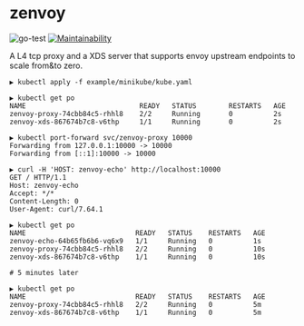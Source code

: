 # zenvoy

![go-test](https://github.com/rueian/zenvoy/workflows/go-test/badge.svg)
[![Maintainability](https://api.codeclimate.com/v1/badges/9706ade6af266b20323c/maintainability)](https://codeclimate.com/github/rueian/zenvoy/maintainability)

A L4 tcp proxy and a XDS server that supports envoy upstream endpoints to scale from&to zero.   

```
▶ kubectl apply -f example/minikube/kube.yaml

▶ kubectl get po
NAME                            READY   STATUS        RESTARTS   AGE
zenvoy-proxy-74cbb84c5-rhhl8    2/2     Running       0          2s
zenvoy-xds-867674b7c8-v6thp     1/1     Running       0          2s

▶ kubectl port-forward svc/zenvoy-proxy 10000
Forwarding from 127.0.0.1:10000 -> 10000
Forwarding from [::1]:10000 -> 10000

▶ curl -H 'HOST: zenvoy-echo' http://localhost:10000
GET / HTTP/1.1
Host: zenvoy-echo
Accept: */*
Content-Length: 0
User-Agent: curl/7.64.1

▶ kubectl get po
NAME                           READY   STATUS    RESTARTS   AGE
zenvoy-echo-64b65fb6b6-vq6x9   1/1     Running   0          1s
zenvoy-proxy-74cbb84c5-rhhl8   2/2     Running   0          10s
zenvoy-xds-867674b7c8-v6thp    1/1     Running   0          10s

# 5 minutes later

▶ kubectl get po
NAME                           READY   STATUS    RESTARTS   AGE
zenvoy-proxy-74cbb84c5-rhhl8   2/2     Running   0          5m
zenvoy-xds-867674b7c8-v6thp    1/1     Running   0          5m
```
